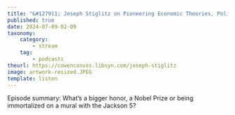 ```yaml
---
title: "&#127911; Joseph Stiglitz on Pioneering Economic Theories, Policy Challenges, and His Intellectual Legacy"
published: true
date: 2024-07-09-02-09
taxonomy:
    category:
        - stream
    tag:
        - podcasts
theurl: https://cowenconvos.libsyn.com/joseph-stiglitz
image: artwork-resized.JPEG
template: listen
---
```


Episode summary: What&rsquo;s a bigger honor, a Nobel Prize or being immortalized on a mural with the Jackson 5?

